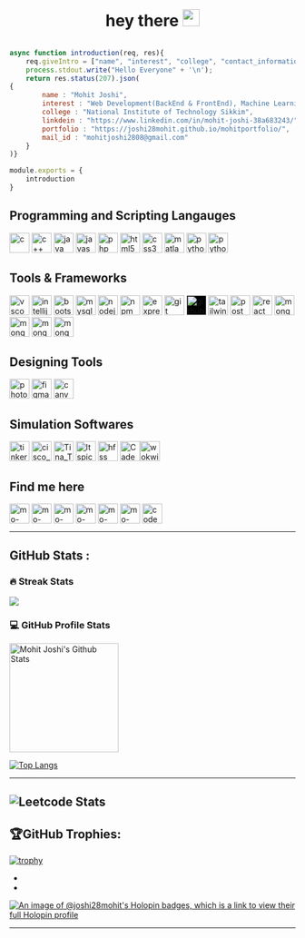 <div id="header" align="center">
  <img align="left" src="https://komarev.com/ghpvc/?username=joshi28mohit&style=flat-square&color=blue" alt=""/>
  <br> 
  <h1>
  hey there
  <img src="https://media.giphy.com/media/hvRJCLFzcasrR4ia7z/giphy.gif" width="30px"/>
</h1>
</div>

```javascript

async function introduction(req, res){
    req.giveIntro = ["name", "interest", "college", "contact_information"];
    process.stdout.write("Hello Everyone" + '\n');
    return res.status(207).json(
{
        name : "Mohit Joshi",
        interest : "Web Development(BackEnd & FrontEnd), Machine Learning, Problem Solving",
        college : "National Institute of Technology Sikkim",
        linkdein : "https://www.linkedin.com/in/mohit-joshi-38a683243/",
        portfolio : "https://joshi28mohit.github.io/mohitportfolio/",
        mail_id : "mohitjoshi2808@gmail.com"
    }
)}

module.exports = {
    introduction
}

```

## Programming and Scripting Langauges

<img src="https://raw.githubusercontent.com/mo-jo-dev/mo-jo-dev/master/icons/c/c-original.svg" alt="c" width="35" height="35"/> <img src="https://raw.githubusercontent.com/mo-jo-dev/mo-jo-dev/master/icons/cplusplus/cplusplus-line.svg" alt="c++" width="35" height="35"/> <img src="https://raw.githubusercontent.com/mo-jo-dev/mo-jo-dev/master/icons/java/java-original.svg" alt="java" width="35" height="35"/> <img src="https://raw.githubusercontent.com/mo-jo-dev/mo-jo-dev/master/icons/javascript/javascript-original.svg" alt="javascript" width="35" height="35"/> <img src="https://raw.githubusercontent.com/mo-jo-dev/mo-jo-dev/master/icons/php/php-original.svg" alt="php" width="35" height="35"/> <img src="https://raw.githubusercontent.com/mo-jo-dev/mo-jo-dev/master/icons/html5/html5-original.svg" alt="html5" width="35" height="35"/> <img src="https://raw.githubusercontent.com/mo-jo-dev/mo-jo-dev/master/icons/css3/css3-original.svg" alt="css3" width="35" height="35"/> <img src="https://raw.githubusercontent.com/mo-jo-dev/mo-jo-dev/master/icons/matlab/matlab.svg" alt="matlab" width="35" height="35"/> <img src="https://raw.githubusercontent.com/mo-jo-dev/mo-jo-dev/master/icons/python/python-original.svg" alt="python" width="35" height="35"/> <img src="https://raw.githubusercontent.com/mo-jo-dev/mo-jo-dev/master/icons/yaml/yaml.png" alt="python" width="35" height="35"/>  
<!-- <img src="https://raw.githubusercontent.com/mo-jo-dev/mo-jo-dev/master/icons/typescript/typescript-plain.svg" alt="typescript" width="35" height="35"/>  -->

## Tools & Frameworks

<img src="https://raw.githubusercontent.com/mo-jo-dev/mo-jo-dev/master/icons/visualstudio/visualstudio-code-plain.svg" alt="vscode" width="35" height="35"/> <img src="https://raw.githubusercontent.com/mo-jo-dev/mo-jo-dev/master/icons/intellij/intellij-plain.svg" alt="intellij" width="35" height="35"/> <img src="https://raw.githubusercontent.com/mo-jo-dev/mo-jo-dev/master/icons/bootstrap/bootstrap-plain.svg" alt="bootstrap" width="35" height="35"/> <img src="https://raw.githubusercontent.com/mo-jo-dev/mo-jo-dev/master/icons/mysql/mysql-original.svg" alt="mysql" width="35" height="35"/> <img src="https://raw.githubusercontent.com/mo-jo-dev/mo-jo-dev/master/icons/nodejs/nodejs-original-wordmark.svg" alt="nodejs" width="35" height="35"/> <img src="https://raw.githubusercontent.com/mo-jo-dev/mo-jo-dev/master/icons/npm/npm-original-wordmark.svg" alt="npm" width="35" height="35"/> <img src="https://raw.githubusercontent.com/mo-jo-dev/mo-jo-dev/master/icons/express-js/express-original-wordmark.svg" alt="express" width="35" height="35"/> <img src="https://raw.githubusercontent.com/mo-jo-dev/mo-jo-dev/master/icons/git/git-original.svg" alt="git" width="35" height="35"/> <img src="https://raw.githubusercontent.com/mo-jo-dev/mo-jo-dev/master/icons/github/github.svg" alt="github" width="35" height="35" style="background-color: #000000"/> <img src="https://raw.githubusercontent.com/mo-jo-dev/mo-jo-dev/master/icons/tailwind/Tailwind_CSS_Logo.svg.png" alt="tailwind" width="35" height="35"/> <img src="https://raw.githubusercontent.com/mo-jo-dev/mo-jo-dev/master/icons/postman/postman.svg" alt="postmanAPI" width="35" height="35"/> <img src="https://raw.githubusercontent.com/mo-jo-dev/mo-jo-dev/master/icons/reactjs/react-original.svg" alt="react" width="35" height="35"/> <img src="https://raw.githubusercontent.com/mo-jo-dev/mo-jo-dev/master/icons/mongodb/mongodb-original.svg" alt="mongodb" width="35" height="35"/> <img src="https://raw.githubusercontent.com/mo-jo-dev/mo-jo-dev/master/icons/vite/vitejs.png" alt="mongodb" width="35" height="35"/> <img src="https://raw.githubusercontent.com/mo-jo-dev/mo-jo-dev/master/icons/jupytr/jupyter.png" alt="mongodb" width="35" height="35"/> <img src="https://raw.githubusercontent.com/mo-jo-dev/mo-jo-dev/master/icons/vim/vim.png" alt="mongodb" width="35" height="35"/>
<!-- <img src="https://raw.githubusercontent.com/mo-jo-dev/mo-jo-dev/master/icons/material-ui/materialui-original.svg" alt="material-ui" width="35" height="35"/>  -->
<!-- <img src="https://raw.githubusercontent.com/mo-jo-dev/mo-jo-dev/master/icons/electron/electron-original.svg" alt="electron" width="35" height="35"/>  -->
<!-- <img src="https://raw.githubusercontent.com/mo-jo-dev/mo-jo-dev/master/icons/jquery/jquery-original.svg" alt="jquery" width="35" height="35"/> -->
<!-- <img src="https://raw.githubusercontent.com/mo-jo-dev/mo-jo-dev/master/icons/composer/composer-line-wordmark.svg" alt="composer" width="35" height="35"/>  -->
<!-- <img src="https://raw.githubusercontent.com/mo-jo-dev/mo-jo-dev/master/icons/laravel/laravel-plain-wordmark.svg" alt="laravel" width="35" height="35"/>  -->
<!-- <img src="https://raw.githubusercontent.com/mo-jo-dev/mo-jo-dev/master/icons/codeigniter/codeigniter-plain-wordmark.svg" alt="codeigniter" width="35" height="35"/>  -->

## Designing Tools

<img src="https://raw.githubusercontent.com/mo-jo-dev/mo-jo-dev/master/icons/photoshop/photoshop-plain.svg" alt="photoshop" width="35" height="35"/> <img src="https://raw.githubusercontent.com/mo-jo-dev/mo-jo-dev/master/icons/figma/Figma.svg" alt="figma" width="35" height="35"/> <img src="https://raw.githubusercontent.com/mo-jo-dev/mo-jo-dev/master/icons/canva/canva.png" alt="canva" width="35" height="35"/> 

## Simulation Softwares

<img src="https://raw.githubusercontent.com/mo-jo-dev/mo-jo-dev/master/icons/tinkercad/tinkercad.png" alt="tinkercad" width="35" height="35"/> <img src="https://raw.githubusercontent.com/mo-jo-dev/mo-jo-dev/master/icons/cpt/cpt.webp" alt="cisco_packet_tracer" width="35" height="35"/> <img src="https://raw.githubusercontent.com/mo-jo-dev/mo-jo-dev/master/icons/tina/tinati.jpeg" alt="Tina_TI" width="35" height="35"/> <img src="https://raw.githubusercontent.com/mo-jo-dev/mo-jo-dev/master/icons/ltspice/ltspice.png" alt="ltspice" width="35" height="35"/> <img src="https://raw.githubusercontent.com/mo-jo-dev/mo-jo-dev/master/icons/hfss/hfss.svg" alt="hfss" width="35" height="35"/> <img src="https://raw.githubusercontent.com/mo-jo-dev/mo-jo-dev/master/icons/virtuso/virtuso.png" alt="CadenceVirtuso" width="35" height="35"/><img src="https://raw.githubusercontent.com/mo-jo-dev/mo-jo-dev/master/icons/wokwi/wokwi.svg" alt="wokwi" width="35" height="35"/>  

## Find me here 

<a href="https://mo-jo-dev.github.io/my_resume/" target="_blank"><img align="center" src="https://raw.githubusercontent.com/mo-jo-dev/mo-jo-dev/master/icons/chrome/chrome-original.svg" alt="mo-jo-dev" height="35" width="35" /></a> <a href="https://www.linkedin.com/in/mohit-joshi-38a683243/" target="_blank"><img align="center" src="https://raw.githubusercontent.com/mo-jo-dev/mo-jo-dev/master/icons/linkedin/linkedin-original.svg" alt="mo-jo-dev" height="35" width="35" /></a> <a href="https://www.hackerrank.com/profile/mo_jo_dev" target="_blank"><img align="center" src="https://raw.githubusercontent.com/mo-jo-dev/mo-jo-dev/master/icons/hackerrank/hackerrank.svg" alt="mo-jo-dev" height="35" width="35" /></a> <a href="https://leetcode.com/mo-jo-dev/" target="_blank"><img align="center" src="https://raw.githubusercontent.com/mo-jo-dev/mo-jo-dev/master/icons/leetcode/leetcode-iconscout-icon54.svg" alt="mo-jo-dev" height="35" width="35" /></a> <a href="mohit.joshi.jobs@gmail.com" mailto=mohit.joshi.jobs@gmail.com target="_blank"><img align="center" src="https://raw.githubusercontent.com/mo-jo-dev/mo-jo-dev/master/icons/gmail/gmail.svg" alt="mo-jo-dev" height="35" width="35" /></a> <a href="https://codeforces.com/profile/mojo_cpp" target="_blank"><img align="center" src="https://raw.githubusercontent.com/mo-jo-dev/mo-jo-dev/master/icons/cf/cf.png" alt="mo-jo-dev" height="35" width="35" /></a> <a href="https://www.codechef.com/users/mojo_2808" target="_blank"><img align="center" src="https://raw.githubusercontent.com/mo-jo-dev/mo-jo-dev/master/icons/codechef/codechef.png" alt="codechef" height="35" width="35" /></a>
<!-- <a href="https://www.facebook.com/mo-jo-dev" target="_blank"><img align="center" src="https://raw.githubusercontent.com/mo-jo-dev/mo-jo-dev/master/icons/facebook/facebook-original.svg" alt="mo-jo-dev" height="35" width="35" /></a> -->
<!-- <a href="https://stackoverflow.com/users/11625355/mo-jo-dev" target="_blank"><img align="center" src="https://raw.githubusercontent.com/mo-jo-dev/mo-jo-dev/master/icons/stackoverflow/stackoverflow-original.svg" alt="mo-jo-dev" height="35" width="35" /></a> -->
 
---

## GitHub Stats :
 <h3>🔥 Streak Stats</h3>
 <a href="https://github.com/DenverCoder1/github-readme-streak-stats">
     <p>
         <img src="https://streak-stats.demolab.com?user=mo-jo-dev&theme=monokai-metallian&mode=weekly&fire=DD2727">
     </p>
 </a>

<h3>💻 GitHub Profile Stats</h3>
 <a href="https://github.com/anuraghazra/github-readme-stats">
     <img alt="Mohit Joshi's Github Stats" src="https://denvercoder1-github-readme-stats.vercel.app/api/?username=mo-jo-dev&show_icons=true&include_all_commits=true&count_private=true&theme=react&hide_border=true&bg_color=1F222E&title_color=F85D7F&icon_color=F8D866" height="192px">
 </a>
<!--  <a href="https://github.com/anuraghazra/github-readme-stats">
     <img alt="Mohit Joshi's Top Languages" src="https://github-readme-stats.vercel.app/api/top-langs/?username=joshi28mohit&langs_count=8&layout=compact&theme=react&hide_border=true&bg_color=1F222E&title_color=F85D7F&icon_color=F8D866&hide=Jupyter%20Notebook" height="192px">
 </a> -->
 
  <!--<a href="https://github.com/ashutosh00710/github-readme-activity-graph">
     <img alt="Mohit Joshi's Activity Graph" src="https://github-readme-activity-graph.cyclic.app/graph/?username=joshi28mohit&bg_color=1F222E&color=F8D866&line=F85D7F&point=FFFFFF&hide_border=true">
 </a>-->
 
 [![Top Langs](https://github-readme-stats.vercel.app/api/top-langs/?username=mo-jo-dev&layout=donut)](https://github.com/anuraghazra/github-readme-stats)

 ---
 ![Leetcode Stats](https://leetcard.jacoblin.cool/mo-jo-dev)
 ---
 
 🏆GitHub Trophies:
 -

[![trophy](https://github-profile-trophy.vercel.app/?username=mo-jo-dev&theme=dracula)](https://github.com/ryo-ma/github-profile-trophy)
 
 -
 -
 
 [![An image of @joshi28mohit's Holopin badges, which is a link to view their full Holopin profile](https://holopin.me/joshi28mohit)](https://holopin.io/@joshi28mohit)


---
 








